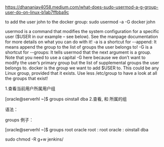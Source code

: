 
https://dhananjay4058.medium.com/what-does-sudo-usermod-a-g-group-user-do-on-linux-b1ab7ffbba9c

to add the user john to the docker group:
sudo usermod -a -G docker john 


usermod is a command that modifies the system configuration for a specific user ($USER in our example – see below). See the manpage documentation for more details on what you can do with it!
-a is a shortcut for --append: It means append the group to the list of groups the user belongs to!
-G is a shortcut for --groups: It tells usermod that the next argument is a group. Note that you need to use a capital -G here because we don’t want to modify the user’s primary group but the list of supplemental groups the user belongs to.
docker is the group we want to add $USER to. This could be any Linux group, provided that it exists. Use less /etc/group to have a look at all the groups that exist!



1.查看当前用户所属用户组

[oracle@serverhl ~]$ groups
oinstall dba
2.查看<user1>, <user2> 和 <user3>所属的组

语法：

groups <user1> <user2> <user3>
例子：

[oracle@serverhl ~]$ groups root oracle
root : root
oracle : oinstall dba




sudo chmod -R g+w jenkins/